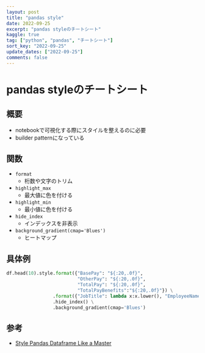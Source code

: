 ```yaml
---
layout: post
title: "pandas style"
date: 2022-09-25
excerpt: "pandas styleのチートシート"
kaggle: true
tag: ["python", "pandas", "チートシート"]
sort_key: "2022-09-25"
update_dates: ["2022-09-25"]
comments: false
---
```


# pandas styleのチートシート

## 概要
 - notebookで可視化する際にスタイルを整えるのに必要 
 - builder patternになっている

## 関数
 - `format`
   - 桁数や文字のトリム
 - `highlight_max`
   - 最大値に色を付ける
 - `highlight_min`
   - 最小値に色を付ける
 - `hide_index`
   - インデックスを非表示
 - `background_gradient(cmap='Blues')`
   - ヒートマップ

## 具体例

```python
df.head(10).style.format({"BasePay": "${:20,.0f}", 
                          "OtherPay": "${:20,.0f}", 
                          "TotalPay": "${:20,.0f}",
                          "TotalPayBenefits":"${:20,.0f}"}) \
                 .format({"JobTitle": lambda x:x.lower(), "EmployeeName": lambda x:x.lower()}) \
                 .hide_index() \
                 .background_gradient(cmap='Blues')
```

## 参考
 - [Style Pandas Dataframe Like a Master](https://towardsdatascience.com/style-pandas-dataframe-like-a-master-6b02bf6468b0)

